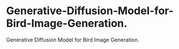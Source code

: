 # Generative-Diffusion-Model-for-Bird-Image-Generation.
Generative Diffusion Model for Bird Image Generation.

